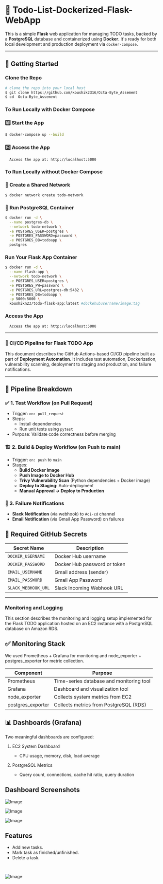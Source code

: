 # 📝 Todo-List-Dockerized-Flask-WebApp

This is a simple **Flask** web application for managing TODO tasks, backed by a **PostgreSQL** database and containerized using **Docker**. It's ready for both local development and production deployment via `docker-compose`.

---

## 🚀 Getting Started

### Clone the Repo
```bash
# clone the repo into your local host
$ git clone https://github.com/koushik2316/Octa-Byte_Assement
$ cd  Octa-Byte_Assement
```
### To Run Locally with Docker Compose 
### 1️⃣ Start the App
```bash
$ docker-compose up --build
```

### 2️⃣ Access the App
``` bash
  Access the app at: http://localhost:5000
```

### To Run Locally without Docker Compose 
### 🔁 Create a Shared Network
```bash
$ docker network create todo-network
```

### 🐘  Run PostgreSQL Container

``` bash
$ docker run -d \
  --name postgres-db \
  --network todo-network \
  -e POSTGRES_USER=postgres \
  -e POSTGRES_PASSWORD=password \
  -e POSTGRES_DB=todoapp \
  postgres
```
### Run Your Flask App Container
``` bash
$ docker run -d \
  --name flask-app \
  --network todo-network \
  -e POSTGRES_USER=postgres \
  -e POSTGRES_PW=password \
  -e POSTGRES_URL=postgres-db:5432 \
  -e POSTGRES_DB=todoapp \
  -p 5000:5000 \
  koushikn23/todo-flask-app:latest #dockehubusername/image:tag
```
### Access the App
``` bash
  Access the app at: http://localhost:5000
```
---
### 🚀 CI/CD Pipeline for Flask TODO App

This document describes the GitHub Actions-based CI/CD pipeline built as part of **Deployment Automation**. It includes test automation, Dockerization, vulnerability scanning, deployment to staging and production, and failure notifications.

---

## 🔁 Pipeline Breakdown

### ✅ 1. Test Workflow (on Pull Request)
- Trigger: `on: pull_request`
- Steps:
  - Install dependencies
  - Run unit tests using `pytest`
- Purpose: Validate code correctness before merging

### 🏗️ 2. Build & Deploy Workflow (on Push to main)
- Trigger: `on: push` to `main`
- Stages:
  - **Build Docker Image**
  - **Push Image to Docker Hub**
  - **Trivy Vulnerability Scan** (Python dependencies + Docker image)
  - **Deploy to Staging**: Auto-deployment
  - **Manual Approval → Deploy to Production**

### 📣 3. Failure Notifications
- **Slack Notification** (via webhook) to `#ci-cd` channel
- **Email Notification** (via Gmail App Password) on failures

## 🔐 Required GitHub Secrets

| Secret Name         | Description                       |
|---------------------|-----------------------------------|
| `DOCKER_USERNAME`   | Docker Hub username               |
| `DOCKER_PASSWORD`   | Docker Hub password or token      |
| `EMAIL_USERNAME`    | Gmail address (sender)            |
| `EMAIL_PASSWORD`    | Gmail App Password                |
| `SLACK_WEBHOOK_URL` | Slack Incoming Webhook URL        |

---

### Monitoring and Logging

This section describes the monitoring and logging setup implemented for the Flask TODO application hosted on an EC2 instance with a PostgreSQL database on Amazon RDS.

## ✅ Monitoring Stack
We used Prometheus + Grafana for monitoring and node_exporter + postgres_exporter for metric collection.

| Component          | Purpose                                  |
| ------------------ | ---------------------------------------- |
| Prometheus         | Time-series database and monitoring tool |
| Grafana            | Dashboard and visualization tool         |
| node\_exporter     | Collects system metrics from EC2         |
| postgres\_exporter | Collects metrics from PostgreSQL (RDS)   |

## 📊 Dashboards (Grafana)

Two meaningful dashboards are configured:

 1. EC2 System Dashboard 
     * CPU usage, memory, disk, load average

 2. PostgreSQL Metrics
     * Query count, connections, cache hit ratio, query duration

## Dashboard Screenshots

  ![Image](Screenshots/Dashboards.png)

  ![Image](Screenshots/EC2_System.png)
  
  ![Image](Screenshots/PostgreSQL.png)


## Features
- Add new tasks.
- Mark task as finished/unfinished.
- Delete a task.
<br>

![Image](Screenshots/img.png)
